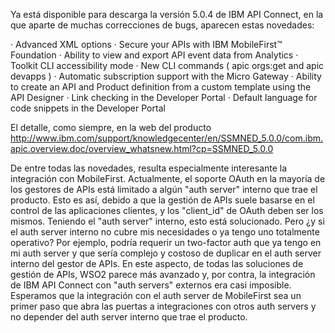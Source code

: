 Ya está disponible para descarga la versión 5.0.4 de IBM API Connect, en la que aparte de muchas correcciones de bugs, aparecen estas novedades:

· Advanced XML options
· Secure your APIs with IBM MobileFirst™ Foundation
· Ability to view and export API event data from Analytics
· Toolkit CLI accessibility mode
· New CLI commands ( apic orgs:get and apic devapps )
· Automatic subscription support with the Micro Gateway
· Ability to create an API and Product definition from a custom template using the API Designer
· Link checking in the Developer Portal
· Default language for code snippets in the Developer Portal

El detalle, como siempre, en la web del producto
http://www.ibm.com/support/knowledgecenter/en/SSMNED_5.0.0/com.ibm.apic.overview.doc/overview_whatsnew.html?cp=SSMNED_5.0.0

De entre todas las novedades, resulta especialmente interesante la integración con MobileFirst.
Actualmente, el soporte OAuth en la mayoría de los gestores de APIs está limitado a algún "auth server" interno que trae el producto. Esto es así, debido a que la gestión de APIs suele basarse en el control de las aplicaciones clientes, y los "client_id" de OAuth deben ser los mismos. Teniendo el "auth server" interno, esto está solucionado. Pero ¿y si el auth server interno no cubre mis necesidades o ya tengo uno totalmente operativo? Por ejemplo, podría requerir un two-factor auth que ya tengo en mi auth server y que sería complejo y costoso de duplicar en el auth server interno del gestor de APIs.
En este aspecto, de todas las soluciones de gestión de APIs, WSO2 parece más avanzado y, por contra, la integración de IBM API Connect con "auth servers" externos era casi imposible. Esperamos que la integración con el auth server de MobileFirst sea un primer paso que abra las puertas a integraciones con otros auth servers y no depender del auth server interno que trae el producto.
